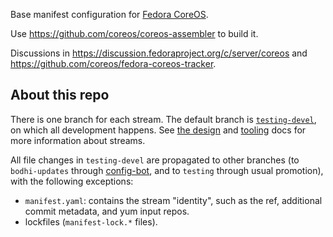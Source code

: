 Base manifest configuration for
[Fedora CoreOS](https://coreos.fedoraproject.org/).

Use https://github.com/coreos/coreos-assembler to build it.

Discussions in
https://discussion.fedoraproject.org/c/server/coreos and
https://github.com/coreos/fedora-coreos-tracker.

## About this repo

There is one branch for each stream. The default branch is
[`testing-devel`](https://github.com/coreos/fedora-coreos-config/commits/testing-devel),
on which all development happens. See
[the design](https://github.com/coreos/fedora-coreos-tracker/blob/master/Design.md#release-streams)
and [tooling](https://github.com/coreos/fedora-coreos-tracker/blob/master/stream-tooling.md)
docs for more information about streams.

All file changes in `testing-devel` are propagated to other
branches (to `bodhi-updates` through
[config-bot](https://github.com/coreos/fedora-coreos-releng-automation/tree/master/config-bot),
and to `testing` through usual promotion), with the
following exceptions:
- `manifest.yaml`: contains the stream "identity", such as
  the ref, additional commit metadata, and yum input repos.
- lockfiles (`manifest-lock.*` files).
